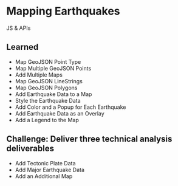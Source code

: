 # Mapping Earthquakes
JS & APIs

## Learned
- Map GeoJSON Point Type
- Map Multiple GeoJSON Points
- Add Multiple Maps
- Map GeoJSON LineStrings
- Map GeoJSON Polygons
- Add Earthquake Data to a Map
- Style the Earthquake Data
- Add Color and a Popup for Each Earthquake
- Add Earthquake Data as an Overlay
- Add a Legend to the Map

## Challenge: Deliver three technical analysis deliverables
- Add Tectonic Plate Data
- Add Major Earthquake Data
- Add an Additional Map
